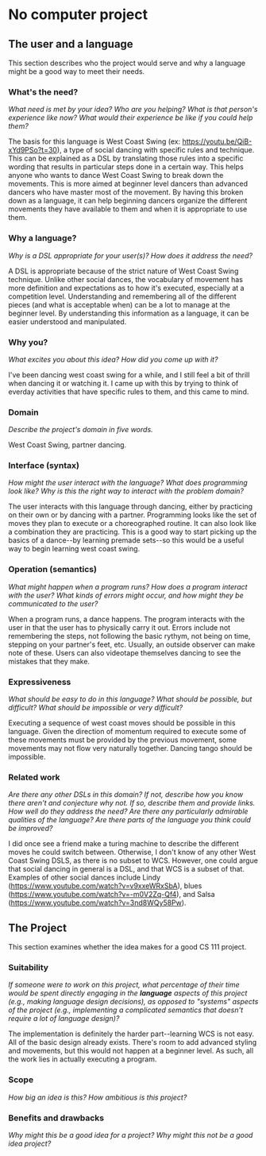# No computer project


## The user and a language
This section describes who the project would serve and why a language might be a
good way to meet their needs.



### What's the need?
_What need is met by your idea? Who are you helping? What is that person's
experience like now? What would their experience be like if you could help 
them?_

The basis for this language is West Coast Swing (ex: https://youtu.be/QiB-xYd9PSo?t=30), 
a type of social dancing with specific rules and technique. This can be explained as a 
DSL by translating those rules into a specific wording that results in particular steps 
done in a certain way. This helps anyone who wants to dance West Coast Swing to break down 
the movements. This is more aimed at beginner level dancers than advanced
dancers who have master most of the movement. By having this broken down as a
language, it can help beginning dancers organize the different movements they
have available to them and when it is appropriate to use them.

### Why a language?
_Why is a DSL appropriate for your user(s)? How does it address the need?_

A DSL is appropriate because of the strict nature of West Coast Swing technique.
Unlike other social dances, the vocabulary of movement has more definition
and expectations as to how it's executed, especially at a competition level. 
Understanding and remembering all of the different pieces (and what is acceptable
when) can be a lot to manage at the beginner level. By understanding this information
as a language, it can be easier understood and manipulated.

### Why you?
_What excites you about this idea? How did you come up with it?_

I've been dancing west coast swing for a while, and I still feel a bit of thrill
when dancing it or watching it. I came up with this by trying to think of everday
activities that have specific rules to them, and this came to mind.

### Domain
_Describe the project's domain in five words._

West Coast Swing, partner dancing.

### Interface (syntax)
_How might the user interact with the language? What does programming look 
like? Why is this the right way to interact with the problem domain?_ 

The user interacts with this language through dancing, either by practicing
on their own or by dancing with a partner. Programming looks like the set of
moves they plan to execute or a choreographed routine. It can also look like
a combination they are practicing. This is a good way to start picking up the
basics of a dance--by learning premade sets--so this would be a useful way to 
begin learning west coast swing.


### Operation (semantics)
_What might happen when a program runs? How does a program interact with the
user? What kinds of errors might occur, and how might they be communicated to
the user?_

When a program runs, a dance happens. The program interacts with the user in 
that the user has to physically carry it out. Errors include not remembering
the steps, not following the basic rythym, not being on time, stepping on 
your partner's feet, etc. Usually, an outside observer can make note of these.
Users can also videotape themselves dancing to see the mistakes that they make.


### Expressiveness
_What should be easy to do in this language? What should be possible, but
difficult? What should be impossible or very difficult?_

Executing a sequence of west coast moves should be possible in this language.
Given the direction of momentum required to execute some of these movements
must be provided by the previous movement, some movements may not flow very
naturally together. Dancing tango should be impossible.

### Related work
_Are there any other DSLs in this domain? If not, describe how you know there
aren't and conjecture why not. If so, describe them and provide links. How well 
do they address the need? Are there any particularly admirable qualities of the
language? Are there parts of the language you think could be improved?_

I did once see a friend make a turing machine to describe the different moves
he could switch between. Otherwise, I don't know of any other West Coast Swing
DSLS, as there is no subset to WCS. However, one could argue that social 
dancing in general is a DSL, and that WCS is a subset of that. Examples of
other social dances include Lindy (https://www.youtube.com/watch?v=v9xxeWRxSbA), 
blues (https://www.youtube.com/watch?v=-m0V2Zq-Qf4), and Salsa
(https://www.youtube.com/watch?v=3nd8WQy58Pw).

## The Project
This section examines whether the idea makes for a good CS 111 project.


### Suitability
_If someone were to work on this project, what percentage of their time would be
spent directly engaging in the **language** aspects of this project (e.g.,
making language design decisions), as opposed to "systems" aspects of the
project (e.g., implementing a complicated semantics that doesn't require a lot
of language design)?_

The implementation is definitely the harder part--learning WCS is not easy.
All of the basic design already exists. There's room to add advanced styling
and movements, but this would not happen at a beginner level. As such, all
the work lies in actually executing a program.


### Scope
_How big an idea is this? How ambitious is this project?_



### Benefits and drawbacks
_Why might this be a good idea for a project? Why might this not be a good idea 
project?_

